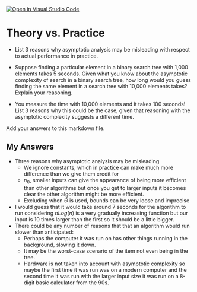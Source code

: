 [![Open in Visual Studio Code](https://classroom.github.com/assets/open-in-vscode-718a45dd9cf7e7f842a935f5ebbe5719a5e09af4491e668f4dbf3b35d5cca122.svg)](https://classroom.github.com/online_ide?assignment_repo_id=12027493&assignment_repo_type=AssignmentRepo)
# Theory vs. Practice

- List 3 reasons why asymptotic analysis may be misleading with respect to
  actual performance in practice.

- Suppose finding a particular element in a binary search tree with 1,000
  elements takes 5 seconds. Given what you know about the asymptotic complexity
  of search in a binary search tree, how long would you guess finding the same
  element in a search tree with 10,000 elements takes? Explain your reasoning.

- You measure the time with 10,000 elements and it takes 100 seconds! List 3
  reasons why this could be the case, given that reasoning with the asymptotic
  complexity suggests a different time.

Add your answers to this markdown file.

## My Answers
- Three reasons why asymptotic analysis may be misleading
  - We ignore constants, which in practice can make much more difference than we give them credit for
  - $n_0$, smaller inputs can give the appearance of being more efficient than other algorithms but once you get to larger inputs it becomes clear the other algorithm might be more efficient.
  - Excluding when $\Theta$ is used, bounds can be very loose and imprecise
- I would guess that it would take around 7 seconds for the algorithm to run considering $nLog(n)$ is a very gradually increasing function but our input is 10 times larger than the first so it should be a little bigger.
- There could be any number of reasons that that an algorithm would run slower than anticipated:
  - Perhaps the computer it was run on has other things running in the background, slowing it down.
  - It may be the worst-case scenario of the item not even being in the tree.
  - Hardware is not taken into account with asymptotic complexity so maybe the first time it was run was on a modern computer and the second time it was run with the larger input size it was run on a 8-digit basic calculator from the 90s.
